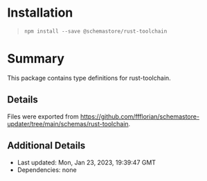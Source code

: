 # Installation
> `npm install --save @schemastore/rust-toolchain`

# Summary
This package contains type definitions for rust-toolchain.

## Details
Files were exported from https://github.com/ffflorian/schemastore-updater/tree/main/schemas/rust-toolchain.

## Additional Details
* Last updated: Mon, Jan 23, 2023, 19:39:47 GMT
* Dependencies: none
